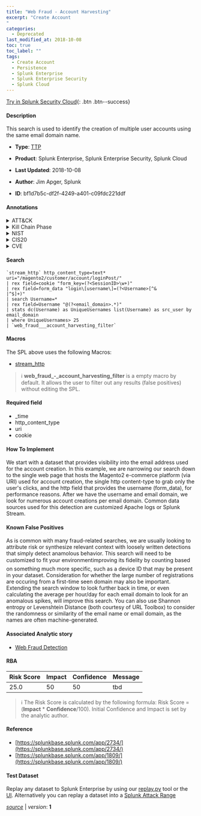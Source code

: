 ```yaml
---
title: "Web Fraud - Account Harvesting"
excerpt: "Create Account
"
categories:
  - Deprecated
last_modified_at: 2018-10-08
toc: true
toc_label: ""
tags:
  - Create Account
  - Persistence
  - Splunk Enterprise
  - Splunk Enterprise Security
  - Splunk Cloud
---
```




[Try in Splunk Security Cloud](https://www.splunk.com/en_us/products/cyber-security.html){: .btn .btn--success}

#### Description

This search is used to identify the creation of multiple user accounts using the same email domain name.

- **Type**: [TTP](https://github.com/splunk/security_content/wiki/Detection-Analytic-Types)
- **Product**: Splunk Enterprise, Splunk Enterprise Security, Splunk Cloud

- **Last Updated**: 2018-10-08
- **Author**: Jim Apger, Splunk
- **ID**: bf1d7b5c-df2f-4249-a401-c09fdc221ddf


#### Annotations

<details>
  <summary>ATT&CK</summary>

<div markdown="1">


| ID             | Technique        |  Tactic             |
| -------------- | ---------------- |-------------------- |
| [T1136](https://attack.mitre.org/techniques/T1136/) | Create Account | Persistence |

</div>
</details>


<details>
  <summary>Kill Chain Phase</summary>

<div markdown="1">

* Actions on Objectives


</div>
</details>


<details>
  <summary>NIST</summary>

<div markdown="1">

* DE.CM
* DE.DP



</div>
</details>

<details>
  <summary>CIS20</summary>

<div markdown="1">

* CIS 16



</div>
</details>

<details>
  <summary>CVE</summary>

<div markdown="1">


</div>
</details>

#### Search 

```
`stream_http` http_content_type=text* uri="/magento2/customer/account/loginPost/" 
| rex field=cookie "form_key=(?<SessionID>\w+)" 
| rex field=form_data "login\[username\]=(?<Username>[^&
|^$]+)" 
| search Username=* 
| rex field=Username "@(?<email_domain>.*)" 
| stats dc(Username) as UniqueUsernames list(Username) as src_user by email_domain 
| where UniqueUsernames> 25 
| `web_fraud___account_harvesting_filter`
```

#### Macros
The SPL above uses the following Macros:
* [stream_http](https://github.com/splunk/security_content/blob/develop/macros/stream_http.yml)

> :information_source:
> **web_fraud_-_account_harvesting_filter** is a empty macro by default. It allows the user to filter out any results (false positives) without editing the SPL.

#### Required field
* _time
* http_content_type
* uri
* cookie


#### How To Implement
We start with a dataset that provides visibility into the email address used for the account creation. In this example, we are narrowing our search down to the single web page that hosts the Magento2 e-commerce platform (via URI) used for account creation, the single http content-type to grab only the user's clicks, and the http field that provides the username (form_data), for performance reasons.  After we have the username and email domain, we look for numerous account creations per email domain.  Common data sources used for this detection are customized Apache logs or Splunk Stream.

#### Known False Positives
As is common with many fraud-related searches, we are usually looking to attribute risk or synthesize relevant context with loosely written detections that simply detect anamolous behavior. This search will need to be customized to fit your environment&#151;improving its fidelity by counting based on something much more specific, such as a device ID that may be present in your dataset. Consideration for whether the large number of registrations are occuring from a first-time seen domain may also be important.  Extending the search window to look further back in time, or even calculating the average per hour/day for each email domain to look for an anomalous spikes, will improve this search.  You can also use Shannon entropy or Levenshtein Distance (both courtesy of URL Toolbox) to consider the randomness or similarity of the email name or email domain, as the names are often machine-generated.

#### Associated Analytic story
* [Web Fraud Detection](/stories/web_fraud_detection)




#### RBA

| Risk Score  | Impact      | Confidence   | Message      |
| ----------- | ----------- |--------------|--------------|
| 25.0 | 50 | 50 | tbd |


> :information_source:
> The Risk Score is calculated by the following formula: Risk Score = (**Impact** * **Confidence**/100). Initial Confidence and Impact is set by the analytic author. 

#### Reference

* [https://splunkbase.splunk.com/app/2734/](https://splunkbase.splunk.com/app/2734/)
* [https://splunkbase.splunk.com/app/1809/](https://splunkbase.splunk.com/app/1809/)



#### Test Dataset
Replay any dataset to Splunk Enterprise by using our [replay.py](https://github.com/splunk/attack_data#using-replaypy) tool or the [UI](https://github.com/splunk/attack_data#using-ui).
Alternatively you can replay a dataset into a [Splunk Attack Range](https://github.com/splunk/attack_range#replay-dumps-into-attack-range-splunk-server)



[*source*](https://github.com/splunk/security_content/tree/develop/detections/deprecated/web_fraud___account_harvesting.yml) \| *version*: **1**